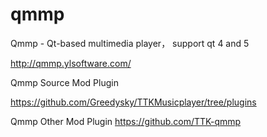 # qmmp
Qmmp - Qt-based multimedia player， support qt 4 and 5

http://qmmp.ylsoftware.com/


Qmmp Source Mod Plugin

https://github.com/Greedysky/TTKMusicplayer/tree/plugins


Qmmp Other Mod Plugin
https://github.com/TTK-qmmp
